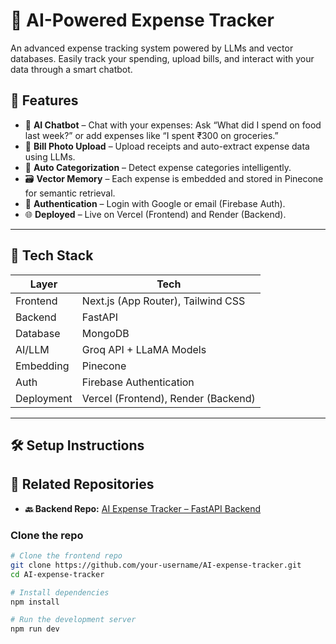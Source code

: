 # 💸 AI-Powered Expense Tracker

An advanced expense tracking system powered by LLMs and vector databases. Easily track your spending, upload bills, and interact with your data through a smart chatbot.

## 🚀 Features

- 💬 **AI Chatbot** – Chat with your expenses: Ask “What did I spend on food last week?” or add expenses like “I spent ₹300 on groceries.”
- 📸 **Bill Photo Upload** – Upload receipts and auto-extract expense data using LLMs.
- 🧠 **Auto Categorization** – Detect expense categories intelligently.
- 🗃️ **Vector Memory** – Each expense is embedded and stored in Pinecone for semantic retrieval.
- 🔐 **Authentication** – Login with Google or email (Firebase Auth).
- 🌐 **Deployed** – Live on Vercel (Frontend) and Render (Backend).

---

## 🧱 Tech Stack

| Layer        | Tech                                 |
|--------------|--------------------------------------|
| Frontend     | Next.js (App Router), Tailwind CSS   |
| Backend      | FastAPI                              |
| Database     | MongoDB                              |
| AI/LLM       | Groq API + LLaMA Models              |
| Embedding    | Pinecone       |
| Auth         | Firebase Authentication              |
| Deployment   | Vercel (Frontend), Render (Backend)  |

---

## 🛠️ Setup Instructions
## 🔗 Related Repositories

- **🔙 Backend Repo:** [AI Expense Tracker – FastAPI Backend](https://github.com/chaitanya-code24/expense_backend)

### Clone the repo

```bash
# Clone the frontend repo
git clone https://github.com/your-username/AI-expense-tracker.git
cd AI-expense-tracker

# Install dependencies
npm install

# Run the development server
npm run dev
